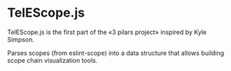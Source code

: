 # TelEScope.js
TelEScope.js is the first part of the «3 pilars project» inspired by Kyle Simpson.

Parses scopes (from eslint-scope) into a data structure that allows building scope chain visualization tools.
